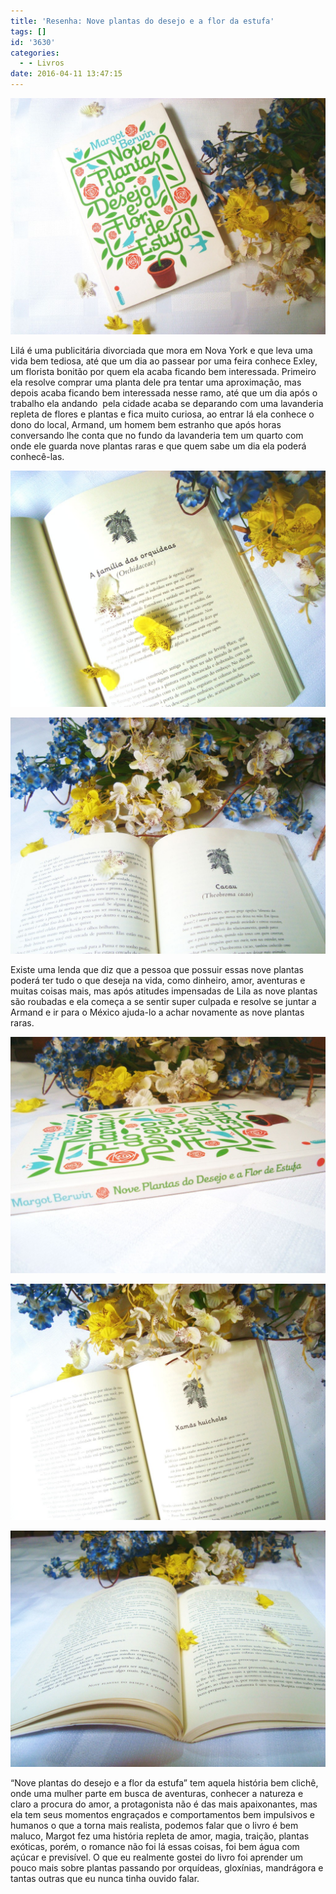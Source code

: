 ```yaml
---
title: 'Resenha: Nove plantas do desejo e a flor da estufa'
tags: []
id: '3630'
categories:
  - - Livros
date: 2016-04-11 13:47:15
---
```


[![Nove plantas do desejo e a flor da estufa - resumo](/wp-content/uploads/2016/04/capa-do-livro-Nove-plantas-do-desejo-e-a-flor-da-estufa-1024x768.jpg)](/wp-content/uploads/2016/04/capa-do-livro-Nove-plantas-do-desejo-e-a-flor-da-estufa.jpg)

Lilá é uma publicitária divorciada que mora em Nova York e que leva uma vida bem tediosa, até que um dia ao passear por uma feira conhece Exley, um florista bonitão por quem ela acaba ficando bem interessada. Primeiro ela resolve comprar uma planta dele pra tentar uma aproximação, mas depois acaba ficando bem interessada nesse ramo, até que um dia após o trabalho ela andando  pela cidade acaba se deparando com uma lavanderia repleta de flores e plantas e fica muito curiosa, ao entrar lá ela conhece o dono do local, Armand, um homem bem estranho que após horas conversando lhe conta que no fundo da lavanderia tem um quarto com onde ele guarda nove plantas raras e que quem sabe um dia ela poderá conhecê-las.

[![páginas do livro nove plantas do desejo e a flor da estufa](/wp-content/uploads/2016/04/resenha-nove-plantas-do-desejo-e-a-flor-da-estufa-1024x768.jpg)](/wp-content/uploads/2016/04/resenha-nove-plantas-do-desejo-e-a-flor-da-estufa.jpg)

[![resenha nove plantas do desejo e a flor da estufa](/wp-content/uploads/2016/04/Livro-Nove-plantas-do-desejo-e-a-flor-da-estufa-1024x768.jpg)](/wp-content/uploads/2016/04/Livro-Nove-plantas-do-desejo-e-a-flor-da-estufa.jpg)

Existe uma lenda que diz que a pessoa que possuir essas nove plantas poderá ter tudo o que deseja na vida, como dinheiro, amor, aventuras e muitas coisas mais, mas após atitudes impensadas de Lila as nove plantas são roubadas e ela começa a se sentir super culpada e resolve se juntar a Armand e ir para o México ajuda-lo a achar novamente as nove plantas raras.

[![resumo - nove plantas do desejo e a flor da estufa - livro ](/wp-content/uploads/2016/04/lombada-do-livro-nove-plantas-do-desejo-e-a-flor-da-estufa-1024x768.jpg)](/wp-content/uploads/2016/04/lombada-do-livro-nove-plantas-do-desejo-e-a-flor-da-estufa.jpg)

[![livro nove plantas do desejo e a flor da estufa](/wp-content/uploads/2016/04/nove-plantas-do-desejo-e-a-flor-da-estufa-resumo-do-livro-1024x768.jpg)](/wp-content/uploads/2016/04/nove-plantas-do-desejo-e-a-flor-da-estufa-resumo-do-livro.jpg)

[![resenha do livro - nove plantas do desejo e a flor da estufa](/wp-content/uploads/2016/04/Livro-nove-plantas-do-desejo-e-a-flor-da-estufa-resenha-1024x768.jpg)](/wp-content/uploads/2016/04/Livro-nove-plantas-do-desejo-e-a-flor-da-estufa-resenha.jpg)

“Nove plantas do desejo e a flor da estufa” tem aquela história bem clichê, onde uma mulher parte em busca de aventuras, conhecer a natureza e claro a procura do amor, a protagonista não é das mais apaixonantes, mas ela tem seus momentos engraçados e comportamentos bem impulsivos e humanos o que a torna mais realista, podemos falar que o livro é bem maluco, Margot fez uma história repleta de amor, magia, traição, plantas exóticas, porém, o romance não foi lá essas coisas, foi bem água com açúcar e previsível. O que eu realmente gostei do livro foi aprender um pouco mais sobre plantas passando por orquídeas, gloxínias, mandrágora e tantas outras que eu nunca tinha ouvido falar.
